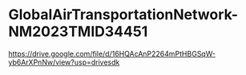 # GlobalAirTransportationNetwork-NM2023TMID34451
https://drive.google.com/file/d/16HQAcAnP2264mPtHBGSqW-yb6ArXPnNw/view?usp=drivesdk

